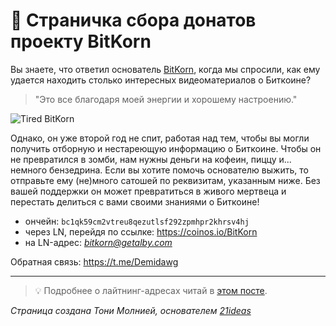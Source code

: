 # 🍩 Страничка сбора донатов проекту BitKorn

Вы знаете, что ответил основатель [BitKorn](https://www.youtube.com/@BitKorn), когда мы спросили, как ему удается находить столько интересных видеоматериалов о Биткоине? 

> "Это все благодаря моей энергии и хорошему настроению." 

![Tired BitKorn](https://www.kindpng.com/picc/m/594-5948647_pepe-tired-coffee-apu-apustaja-tired-hd-png.png)

Однако, он уже второй год не спит, работая над тем, чтобы вы могли получить отборную и нестареющую информацию о Биткоине. Чтобы он не превратился в зомби, нам нужны деньги на кофеин, пиццу и... немного бензедрина. Если вы хотите помочь основателю выжить, то отправьте ему (не)много сатошей по реквизитам, указанным ниже. Без вашей поддержки он может превратиться в живого мертвеца и перестать делиться с вами своими знаниями о Биткоине!

* ончейн: `bc1qk59cm2vtreu8qezutlsf292zpmhpr2khrsv4hj`
* через LN, перейдя по ссылке: https://coinos.io/BitKorn
* на LN-адрес: *bitkorn@getalby.com*

Обратная связь: https://t.me/Demidawg

***

> 💡 Подробнее о лайтнинг-адресах читай в [этом посте](https://t.me/bitcoin21ideas/2485).

*Страница создана Тони Молнией, основателем [21ideas](https://www.21ideas.org/)*
